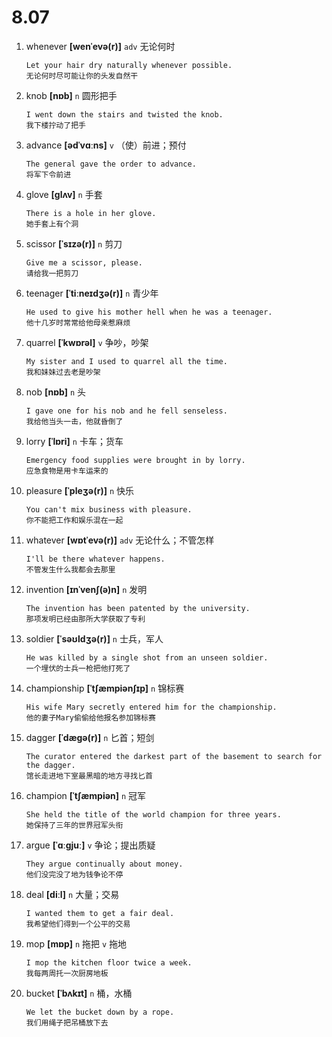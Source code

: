 # 8.07

1. whenever **[wenˈevə(r)]** `adv` 无论何时

   ```
   Let your hair dry naturally whenever possible.
   无论何时尽可能让你的头发自然干
   ```

2. knob **[nɒb]** `n` 圆形把手

   ```
   I went down the stairs and twisted the knob.
   我下楼拧动了把手
   ```

3. advance **[ədˈvɑːns]** `v` （使）前进；预付

   ```
   The general gave the order to advance.
   将军下令前进
   ```

4. glove **[ɡlʌv]** `n` 手套

   ```
   There is a hole in her glove.
   她手套上有个洞
   ```

5. scissor **[ˈsɪzə(r)]** `n` 剪刀

   ```
   Give me a scissor, please.
   请给我一把剪刀
   ```

6. teenager **[ˈtiːneɪdʒə(r)]** `n` 青少年

   ```
   He used to give his mother hell when he was a teenager.
   他十几岁时常常给他母亲惹麻烦
   ```

7. quarrel **[ˈkwɒrəl]** `v` 争吵，吵架

   ```
   My sister and I used to quarrel all the time.
   我和妹妹过去老是吵架
   ```

8. nob **[nɒb]** `n` 头

   ```
   I gave one for his nob and he fell senseless.
   我给他当头一击，他就昏倒了
   ```

9. lorry **[ˈlɒri]** `n` 卡车；货车

   ```
   Emergency food supplies were brought in by lorry.
   应急食物是用卡车运来的
   ```

10. pleasure **[ˈpleʒə(r)]** `n` 快乐

    ```
    You can't mix business with pleasure.
    你不能把工作和娱乐混在一起
    ```

11. whatever **[wɒtˈevə(r)]** `adv` 无论什么；不管怎样

    ```
    I'll be there whatever happens.
    不管发生什么我都会去那里
    ```

12. invention **[ɪnˈvenʃ(ə)n]** `n` 发明

    ```
    The invention has been patented by the university.
    那项发明已经由那所大学获取了专利
    ```

13. soldier **[ˈsəʊldʒə(r)]** `n` 士兵，军人

    ```
    He was killed by a single shot from an unseen soldier.
    一个埋伏的士兵一枪把他打死了
    ```

14. championship **[ˈtʃæmpiənʃɪp]** `n` 锦标赛

    ```
    His wife Mary secretly entered him for the championship.
    他的妻子Mary偷偷给他报名参加锦标赛
    ```

15. dagger **[ˈdæɡə(r)]** `n` 匕首；短剑

    ```
    The curator entered the darkest part of the basement to search for the dagger.
    馆长走进地下室最黑暗的地方寻找匕首
    ```

16. champion **[ˈtʃæmpiən]** `n` 冠军

    ```
    She held the title of the world champion for three years.
    她保持了三年的世界冠军头衔
    ```

17. argue **[ˈɑːɡjuː]** `v` 争论；提出质疑

    ```
    They argue continually about money.
    他们没完没了地为钱争论不停
    ```

18. deal **[diːl]** `n` 大量；交易

    ```
    I wanted them to get a fair deal.
    我希望他们得到一个公平的交易
    ```

19. mop **[mɒp]** `n` 拖把 `v` 拖地

    ```
    I mop the kitchen floor twice a week.
    我每两周托一次厨房地板
    ```

20. bucket **[ˈbʌkɪt]** `n` 桶，水桶
    ```
    We let the bucket down by a rope.
    我们用绳子把吊桶放下去
    ```

